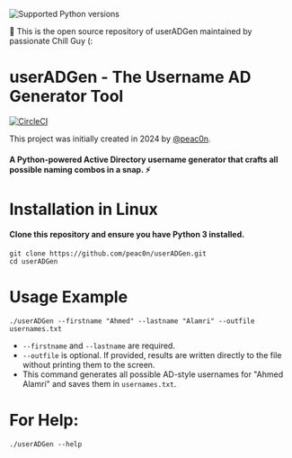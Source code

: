 ![Supported Python versions](https://img.shields.io/badge/python-3.10+-blue.svg)

🚩 This is the open source repository of userADGen maintained by passionate Chill Guy (:
# userADGen - The Username AD Generator Tool
[![CircleCI](https://circleci.com/gh/ropnop/kerbrute.svg?style=svg)](https://circleci.com/gh/ropnop/kerbrute)

This project was initially created in 2024 by [@peac0n](https://github.com/peac0n).

#### A Python-powered Active Directory username generator that crafts all possible naming combos in a snap. :zap:


# Installation in Linux
#### Clone this repository and ensure you have Python 3 installed.
```
git clone https://github.com/peac0n/userADGen.git
cd userADGen
```


# Usage Example
```
./userADGen --firstname "Ahmed" --lastname "Alamri" --outfile usernames.txt
```
 * `--firstname` and `--lastname` are required.
 * `--outfile` is optional. If provided, results are written directly to the file without printing them to the screen.
 * This command generates all possible AD-style usernames for "Ahmed Alamri" and saves them in `usernames.txt`.


# For Help:
```
./userADGen --help
```
